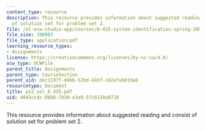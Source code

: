 ```yaml
---
content_type: resource
description: This resource provides information about suggested reading and consist
  of solution set for problem set 2.
file: /ol-ocw-studio-app/courses/6-435-system-identification-spring-2005/4843ccdc0bb67b38e3a957cb328a8718_ps2_sol_6_435.pdf
file_size: 398983
file_type: application/pdf
learning_resource_types:
- Assignments
license: https://creativecommons.org/licenses/by-nc-sa/4.0/
ocw_type: OCWFile
parent_title: Assignments
parent_type: CourseSection
parent_uid: dec1197f-d4bb-52bd-41bf-c82afeb819ab
resourcetype: Document
title: ps2_sol_6_435.pdf
uid: 4843ccdc-0bb6-7b38-e3a9-57cb328a8718
---
```

This resource provides information about suggested reading and consist of solution set for problem set 2.